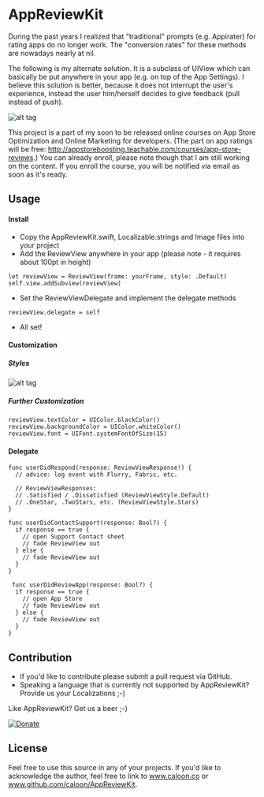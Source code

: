 # AppReviewKit

During the past years I realized that "traditional" prompts (e.g. Appirater) for rating apps do no longer work. The "conversion rates" for these methods are nowadays nearly at nil.

The following is my alternate solution. It is a subclass of UIView which can basically be put anywhere in your app (e.g. on top of the App Settings). I believe this solution is better, because it does not interrupt the user's experience, instead the user him/herself decides to give feedback (pull instead of push).

![alt tag](http://s14.postimg.org/o2y1jl3sx/App_Review_Kit_Actions_Sketch.png)

This project is a part of my soon to be released online courses on App Store Optimization and Online Marketing for developers. (The part on app ratings will be free: http://appstoreboosting.teachable.com/courses/app-store-reviews.) You can already enroll, please note though that I am still working on the content. If you enroll the course, you will be notified via email as soon as it's ready.

## Usage

#### Install
- Copy the AppReviewKit.swift, Localizable.strings and Image files into your project
- Add the ReviewView anywhere in your app (please note - it requires about 100pt in height)  
```
let reviewView = ReviewView(frame: yourFrame, style: .Default)
self.view.addSubview(reviewView)
```
- Set the ReviewViewDelegate and implement the delegate methods  
```
reviewView.delegate = self
```
- All set!

#### Customization
##### Styles

![alt tag](http://s13.postimg.org/iaaeljcx3/App_Review_Kit_Styles_Sketch.png)

##### Further Customization
```
reviewView.textColor = UIColor.blackColor()
reviewView.backgroundColor = UIColor.whiteColor()
reviewView.font = UIFont.systemFontOfSize(15)
```

#### Delegate
```
func userDidRespond(response: ReviewViewResponse!) {
  // advice: log event with Flurry, Fabric, etc.
  
  // ReviewViewResponses: 
  // .Satisfied / .Dissatisfied (ReviewViewStyle.Default)
  // .OneStar, .TwoStars, etc. (ReviewViewStyle.Stars)
}

func userDidContactSupport(response: Bool?) {
  if response == true {
    // open Support Contact sheet
    // fade ReviewView out
  } else {
    // fade ReviewView out
  }
}

 func userDidReviewApp(response: Bool?) {
  if response == true {
    // open App Store
    // fade ReviewView out
  } else {
    // fade ReviewView out
  }
}
```

## Contribution
- If you'd like to contribute please submit a pull request via GitHub. 
- Speaking a language that is currently not supported by AppReviewKit? Provide us your Localizations ;-)

Like AppReviewKit? Get us a beer ;-) 

[![Donate](https://www.paypalobjects.com/en_US/i/btn/btn_donate_LG.gif)](https://www.paypal.com/cgi-bin/webscr?cmd=_s-xclick&hosted_button_id=NVFEEVXQSSM9S)

## License
Feel free to use this source in any of your projects. If you'd like to acknowledge the author, feel free to link to www.caloon.co or www.github.com/caloon/AppReviewKit.
